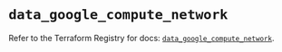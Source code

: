 # `data_google_compute_network`

Refer to the Terraform Registry for docs: [`data_google_compute_network`](https://registry.terraform.io/providers/hashicorp/google/6.38.0/docs/data-sources/compute_network).

